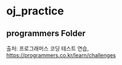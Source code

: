 # oj_practice

## programmers Folder
출처: 프로그래머스 코딩 테스트 연습, https://programmers.co.kr/learn/challenges
